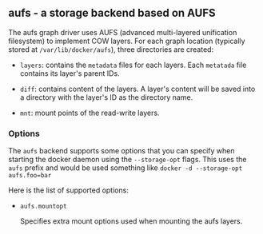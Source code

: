 ## aufs - a storage backend based on AUFS

The aufs graph driver uses AUFS (advanced multi-layered unification filesystem)
to implement COW layers. For each graph location (typically stored at
`/var/lib/docker/aufs`), three directories are created:

- `layers`: contains the `metadata` files for each layers. Each `metatada` file
  contains its layer's parent IDs.

- `diff`: contains content of the layers. A layer's content will be saved into a
  directory with the layer's ID as the directory name.

- `mnt`: mount points of the read-write layers.

### Options

The `aufs` backend supports some options that you can specify when starting the
docker daemon using the `--storage-opt` flags.
This uses the `aufs` prefix and would be used something like `docker -d --storage-opt aufs.foo=bar`

Here is the list of supported options:

 *  `aufs.mountopt`

    Specifies extra mount options used when mounting the aufs layers.
